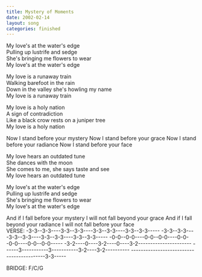```yaml
---
title: Mystery of Moments
date: 2002-02-14
layout: song
categories: finished
---
```

My love's at the water's edge  
Pulling up lustrife and sedge  
She's bringing me flowers to wear  
My love's at the water's edge

My love is a runaway train  
Walking barefoot in the rain  
Down in the valley she's howling my name  
My love is a runaway train

My love is a holy nation  
A sign of contradiction  
Like a black crow rests on a juniper tree  
My love is a holy nation

<div class="chorus">Now I stand before your mystery  
Now I stand before your grace  
Now I stand before your radiance  
Now I stand before your face</div>

My love hears an outdated tune  
She dances with the moon  
She comes to me, she says taste and see  
My love hears an outdated tune

My love's at the water's edge  
Pulling up lustrife and sedge  
She's bringing me flowers to wear  
My love's at the water's edge

<div class="chorus">And if I fall before your mystery  
I will not fall beyond your grace  
And if I fall beyond your radiance  
I will not fall before your face</div>
<div class="chords">
VERSE:  
-3-3--3-3----3-3--3-3----3-3--3-3----3-3--3-3-----  
-3-3--3-3----3-3--3-3----3-3--3-3----3-3--3-3-----  
-0-0--0-0----0-0--0-0----0-0--0-0----0-0--0-0-----  
-3-2----0----3-2----0----3-2----------------------  
------3-----------3-----------3-2----3-2----------  
------------------------------------------3-3-----  

BRIDGE: F/C/G</div>
